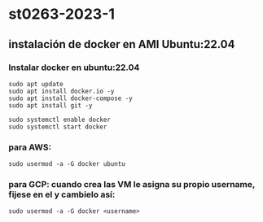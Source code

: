 # st0263-2023-1

## instalación de docker en AMI Ubuntu:22.04

### Instalar docker en ubuntu:22.04

    sudo apt update
    sudo apt install docker.io -y
    sudo apt install docker-compose -y
    sudo apt install git -y

    sudo systemctl enable docker
    sudo systemctl start docker
### para AWS:
    sudo usermod -a -G docker ubuntu 

### para GCP: cuando crea las VM le asigna su propio username, fijese en el y cambielo así:
    sudo usermod -a -G docker <username>